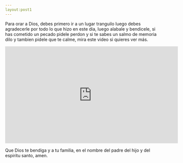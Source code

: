 ```yaml
---
layout:post1
---
```


Para orar a Dios, debes primero ir a un lugar tranguilo luego debes agradecerle por todo lo que hizo en este dia, luego alabale y bendicele, si has cometido un pecado pidele perdon y si te sabes un salmo de memoria dilo y tambien pidele que te calme, mira este video si quieres ver más.

<iframe width="560" height="315" src="https://www.youtube.com/embed/cjsq2rDuZ50" title="YouTube video player" frameborder="0" allow="accelerometer; autoplay; clipboard-write; encrypted-media; gyroscope; picture-in-picture" allowfullscreen></iframe>

Que Dios te bendiga y a tu familia, en el nombre del padre del hijo y del espiritu santo, amen.
